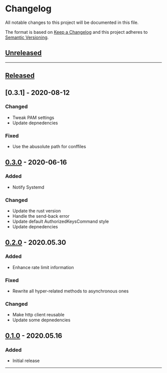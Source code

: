 # Changelog

All notable changes to this project will be documented in this file.

The format is based on [Keep a Changelog][keep a changelog] and this project adheres to [Semantic Versioning][semantic versioning].

## [Unreleased]

---

## [Released]

## [0.3.1] - 2020-08-12

### Changed

- Tweak PAM settings
- Update depnedencies

### Fixed

- Use the abusolute path for conffiles

## [0.3.0] - 2020-06-16

### Added

- Notify Systemd

### Changed

- Update the rust version
- Handle the send-back error
- Update default AuthorizedKeysCommand style
- Update depnedencies

## [0.2.0] - 2020.05.30

### Added

- Enhance rate limit information

### Fixed

- Rewrite all hyper-related methods to asynchronous ones

### Changed

- Make http client reusable
- Update some depnedencies

## [0.1.0] - 2020.05.16

### Added

- Initial release

---

<!-- Links -->

[keep a changelog]: https://keepachangelog.com/
[semantic versioning]: https://semver.org/

<!-- Versions -->

[unreleased]: https://github.com/yasuyuky/sectora/compare/v0.3.0...HEAD
[released]: https://github.com/yasuyuky/sectora/releases
[0.3.0]: https://github.com/yasuyuky/sectora/compare/v0.3.0...v0.3.1
[0.3.0]: https://github.com/yasuyuky/sectora/compare/v0.2.0...v0.3.0
[0.2.0]: https://github.com/yasuyuky/sectora/compare/v0.1.0...v0.2.0
[0.1.0]: https://github.com/yasuyuky/sectora/releases/v0.1.0
